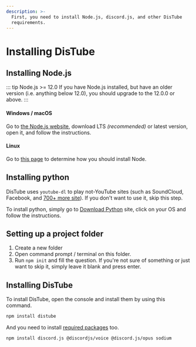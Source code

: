 ```yaml
---
description: >-
  First, you need to install Node.js, discord.js, and other DisTube
  requirements.
---
```


# Installing DisTube

## Installing Node.js

::: tip Node.js >= 12.0
If you have Node.js installed, but have an older version \(i.e. anything below 12.0\), you should upgrade to the 12.0.0 or above.
:::

#### Windows / macOS <a id="installing-on-windows"></a>

Go to [the Node.js website](https://nodejs.org/), download LTS _\(recommended\)_ or latest version, open it, and follow the instructions.

#### Linux <a id="installing-on-linux"></a>

Go to [this page](https://nodejs.org/en/download/package-manager/) to determine how you should install Node.

## Installing python

DisTube uses `youtube-dl` to play not-YouTube sites \(such as SoundCloud, Facebook, and [700+ more site](https://ytdl-org.github.io/youtube-dl/supportedsites.html)\). If you don't want to use it, skip this step.

To install python, simply go to [Download Python](https://www.python.org/downloads/) site, click on your OS and follow the instructions.

## Setting up a project folder

1. Create a new folder
2. Open command prompt / terminal on this folder.
3. Run `npm init` and fill the question. If you're not sure of something or just want to skip it, simply leave it blank and press enter.

## Installing DisTube

To install DisTube, open the console and install them by using this command.

```sh
npm install distube
```

And you need to install [required packages](~@#requirement) too.

```sh
npm install discord.js @discordjs/voice @discord.js/opus sodium
```